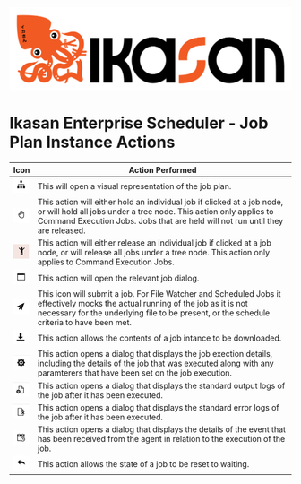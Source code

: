 ![IKASAN](../../../../developer/docs/quickstart-images/Ikasan-title-transparent.png)

# Ikasan Enterprise Scheduler - Job Plan Instance Actions

| Icon | Action Performed                                                                                                                                                                                                               |
|------|--------------------------------------------------------------------------------------------------------------------------------------------------------------------------------------------------------------------------------|
|  ![img.png](../../../images/visualisation-icon.png)    | This will open a visual representation of the job plan.                                                                                                                                                                        |
|  ![img.png](../../../images/hold-icon.png)    | This action will either hold an individual job if clicked at a job node, or will hold all jobs under a tree node. This action only applies to Command Execution Jobs. Jobs that are held will not run until they are released. |
|  ![img.png](../../../images/release-icon.png)    | This action will either release an individual job if clicked at a job node, or will release all jobs under a tree node. This action only applies to Command Execution Jobs.                                                    |
|  ![img.png](../../../images/open-job-icon.png)    | This action will open the relevant job dialog.                                                                                                                                                                                 |
|  ![img.png](../../../images/submit-job-icon.png)    | This icon will submit a job. For File Watcher and Scheduled Jobs it effectively mocks the actual running of the job as it is not necessary for the underlying file to be present, or the schedule criteria to have been met.   |
|  ![img.png](../../../images/download-job-icon.png)                                                   | This action allows the contents of a job intance to be downloaded.                                                                                                                                                             |
|  ![img.png](../../../images/process-execution-details.png)                                                   | This action opens a dialog that displays the job exection details, including the details of the job that was executed along with any paramterers that have been set on the job execution.                                      |
|  ![img.png](../../../images/output-logs-icon.png)                                                   | This action opens a dialog that displays the standard output logs of the job after it has been executed.                                                                                                                       |
|   ![img.png](../../../images/error-log-icon.png)                                                  | This action opens a dialog that displays the standard error logs of the job after it has been executed.                                                                                                                        |
|   ![img.png](../../../images/process-event-icon.png)                                                  | This action opens a dialog that displays the details of the event that has been received from the agent in relation to the execution of the job.                                                                               |
|   ![img.png](../../../images/reset-job-icon.png)                                                  | This action allows the state of a job to be reset to waiting.                                                                                                                                                                  |
